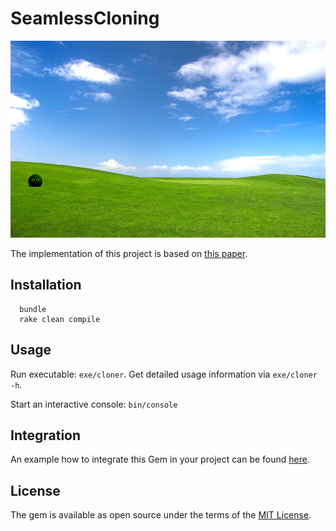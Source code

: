 # SeamlessCloning

![alt text](https://github.com/simplay/seamless_cloning/blob/master/doc/result.png "Example output produced after running 2000 iterations")

The implementation of this project is based on [this paper](http://www.cad.zju.edu.cn/home/zldong/course/possion/possion2003.pdf).

## Installation

```
  bundle
  rake clean compile
```

## Usage

Run executable: `exe/cloner`. Get detailed usage information via `exe/cloner -h`.

Start an interactive console: `bin/console`

## Integration

An example how to integrate this Gem in your project can be found [here](https://github.com/simplay/seamless_cloning_demo).

## License

The gem is available as open source under the terms of the [MIT License](https://opensource.org/licenses/MIT).
